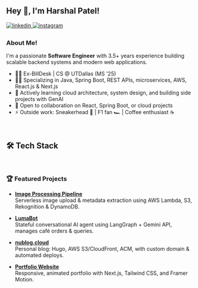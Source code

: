 ## Hey 👋, I'm Harshal Patel!

<a href="https://linkedin.com/in/hp97" target="_blank">
<img src=https://img.shields.io/badge/linkedin-%231E77B5.svg?&style=for-the-badge&logo=linkedin&logoColor=white alt=linkedin style="margin-bottom: 5px;" />
</a>
<a href="https://instagram.com/emharshal" target="_blank">
<img src=https://img.shields.io/badge/instagram-%23000000.svg?&style=for-the-badge&logo=instagram&logoColor=white alt=instagram style="margin-bottom: 5px;" />
</a>

### About Me!

I'm a passionate **Software Engineer** with 3.5+ years experience building scalable backend systems and modern web applications.  
- 🧑‍💻 Ex-BillDesk | CS @ UTDallas (MS '25)
- 👨‍💻 Specializing in Java, Spring Boot, REST APIs, microservices, AWS, React.js & Next.js
- 🔎 Actively learning cloud architecture, system design, and building side projects with GenAI
- 🤝 Open to collaboration on React, Spring Boot, or cloud projects  
- ⚡ Outside work: Sneakerhead 👟 | F1 fan 🏎️ | Coffee enthusiast ☕

<br/>

## 🛠️ Tech Stack


<br/>

### 🏆 Featured Projects

- **[Image Processing Pipeline](https://nublog.cloud/posts/my-second-post/)**  
  Serverless image upload & metadata extraction using AWS Lambda, S3, Rekognition & DynamoDB.

- **[LumaBot](https://github.com/im-harshal/lumabot)**  
  Stateful conversational AI agent using LangGraph + Gemini API, manages café orders & queries.

- **[nublog.cloud](https://nublog.cloud/)**  
  Personal blog: Hugo, AWS S3/CloudFront, ACM, with custom domain & automated deploys.

- **[Portfolio Website](https://imharshal.vercel.app/)**  
  Responsive, animated portfolio with Next.js, Tailwind CSS, and Framer Motion.
